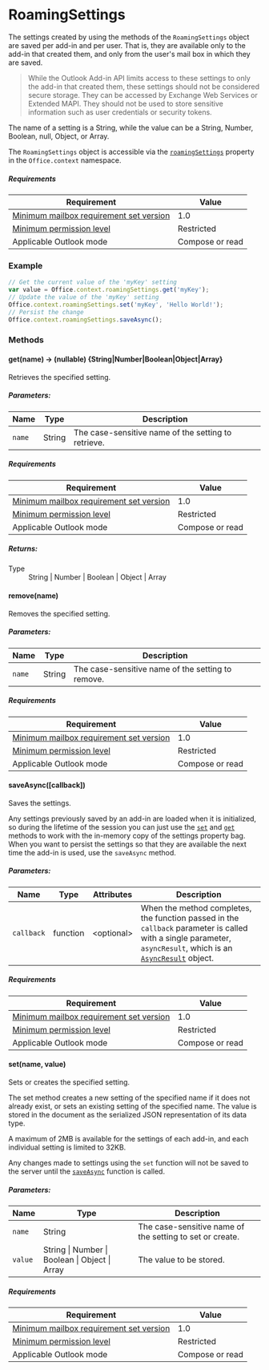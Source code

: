 

# RoamingSettings

The settings created by using the methods of the `RoamingSettings` object are saved per add-in and per user. That is, they are available only to the add-in that created them, and only from the user's mail box in which they are saved.

> While the Outlook Add-in API limits access to these settings to only the add-in that created them, these settings should not be considered secure storage. They can be accessed by Exchange Web Services or Extended MAPI. They should not be used to store sensitive information such as user credentials or security tokens.

The name of a setting is a String, while the value can be a String, Number, Boolean, null, Object, or Array.

The `RoamingSettings` object is accessible via the [`roamingSettings`](Office.context.md#roamingsettings-roamingsettings) property in the `Office.context` namespace.

##### Requirements

|Requirement| Value|
|---|---|
|[Minimum mailbox requirement set version](../tutorial-api-requirement-sets.md)| 1.0|
|[Minimum permission level](../../../docs/outlook/understanding-outlook-add-in-permissions.md)| Restricted|
|Applicable Outlook mode| Compose or read|

### Example

```JavaScript
// Get the current value of the 'myKey' setting
var value = Office.context.roamingSettings.get('myKey');
// Update the value of the 'myKey' setting
Office.context.roamingSettings.set('myKey', 'Hello World!');
// Persist the change
Office.context.roamingSettings.saveAsync();
```

### Methods

####  get(name) → (nullable) {String|Number|Boolean|Object|Array}

Retrieves the specified setting.

##### Parameters:

|Name| Type| Description|
|---|---|---|
|`name`| String|The case-sensitive name of the setting to retrieve.|

##### Requirements

|Requirement| Value|
|---|---|
|[Minimum mailbox requirement set version](../tutorial-api-requirement-sets.md)| 1.0|
|[Minimum permission level](../../../docs/outlook/understanding-outlook-add-in-permissions.md)| Restricted|
|Applicable Outlook mode| Compose or read|

##### Returns:

<dl class="param-type">

<dt>Type</dt>

<dd>String | Number | Boolean | Object | Array</dd>

</dl>

####  remove(name)

Removes the specified setting.

##### Parameters:

|Name| Type| Description|
|---|---|---|
|`name`| String|The case-sensitive name of the setting to remove.|

##### Requirements

|Requirement| Value|
|---|---|
|[Minimum mailbox requirement set version](../tutorial-api-requirement-sets.md)| 1.0|
|[Minimum permission level](../../../docs/outlook/understanding-outlook-add-in-permissions.md)| Restricted|
|Applicable Outlook mode| Compose or read|
####  saveAsync([callback])

Saves the settings.

Any settings previously saved by an add-in are loaded when it is initialized, so during the lifetime of the session you can just use the [`set`](RoamingSettings.md#set) and [`get`](RoamingSettings.md#get) methods to work with the in-memory copy of the settings property bag. When you want to persist the settings so that they are available the next time the add-in is used, use the `saveAsync` method.

##### Parameters:

|Name| Type| Attributes| Description|
|---|---|---|---|
|`callback`| function| &lt;optional&gt;|When the method completes, the function passed in the `callback` parameter is called with a single parameter, `asyncResult`, which is an [`AsyncResult`](simple-types.md#asyncresult) object. |

##### Requirements

|Requirement| Value|
|---|---|
|[Minimum mailbox requirement set version](../tutorial-api-requirement-sets.md)| 1.0|
|[Minimum permission level](../../../docs/outlook/understanding-outlook-add-in-permissions.md)| Restricted|
|Applicable Outlook mode| Compose or read|
####  set(name, value)

Sets or creates the specified setting.

The set method creates a new setting of the specified name if it does not already exist, or sets an existing setting of the specified name. The value is stored in the document as the serialized JSON representation of its data type.

A maximum of 2MB is available for the settings of each add-in, and each individual setting is limited to 32KB.

Any changes made to settings using the `set` function will not be saved to the server until the [`saveAsync`](RoamingSettings.md#saveasynccallback) function is called.

##### Parameters:

|Name| Type| Description|
|---|---|---|
|`name`| String|The case-sensitive name of the setting to set or create.|
|`value`| String &#124; Number &#124; Boolean &#124; Object &#124; Array|The value to be stored.|

##### Requirements

|Requirement| Value|
|---|---|
|[Minimum mailbox requirement set version](../tutorial-api-requirement-sets.md)| 1.0|
|[Minimum permission level](../../../docs/outlook/understanding-outlook-add-in-permissions.md)| Restricted|
|Applicable Outlook mode| Compose or read|